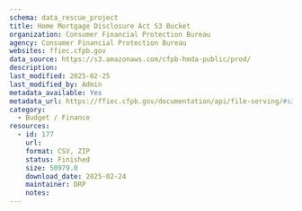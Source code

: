 ```yaml
---
schema: data_rescue_project 
title: Home Mortgage Disclosure Act S3 Bucket
organization: Consumer Financial Protection Bureau
agency: Consumer Financial Protection Bureau
websites: ffiec.cfpb.gov
data_source: https://s3.amazonaws.com/cfpb-hmda-public/prod/
description: 
last_modified: 2025-02-25
last_modified_by: Admin
metadata_available: Yes
metadata_url: https://ffiec.cfpb.gov/documentation/api/file-serving/#s3-file-service
category:
  - Budget / Finance
resources:
  - id: 177
    url: 
    format: CSV, ZIP
    status: Finished
    size: 50979.0
    download_date: 2025-02-24
    maintainer: DRP
    notes: 
---
```


